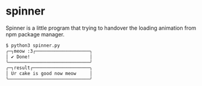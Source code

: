 # spinner

Spinner is a little program that trying to handover the loading animation from npm package manager.

```sh
$ python3 spinner.py
╭─┐meow :3┌────────────────────╮
│ ✔ Done!                      │
╰──────────────────────────────╯
╭─┐result┌─────────────────────╮
│ Ur cake is good now meow     │
╰──────────────────────────────╯
```
